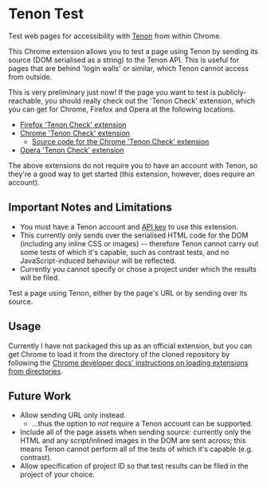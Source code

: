 Tenon Test
==========

Test web pages for accessibility with [Tenon](http://tenon.io) from within Chrome.

This Chrome extension allows you to test a page using Tenon by sending its source (DOM serialised as a string) to the Tenon API. This is useful for pages that are behind 'login walls' or similar, which Tenon cannot access from outside.

This is very preliminary just now! If the page you want to test is publicly-reachable, you should really check out the 'Tenon Check' extension, which you can get for Chrome, Firefox and Opera at the following locations.

-   [Firefox 'Tenon Check' extension](https://addons.mozilla.org/en-GB/firefox/addon/tenon-check/)
-   [Chrome 'Tenon Check' extension](https://chrome.google.com/webstore/detail/tenon-check/bmibjbhkgepmnehjfhjaalkikngikhgj)
    -   [Source code for the Chrome 'Tenon Check' extension](https://github.com/karlgroves/Tenon-Check)
-   [Opera 'Tenon Check' extension](https://addons.opera.com/en-gb/extensions/details/tenon-check/)

The above extensions do not require you to have an account with Tenon, so they're a good way to get started (this extension, however, does require an account).

Important Notes and Limitations
-------------------------------

-   You must have a Tenon account and [API key](https://tenon.io/apikey.php) to use this extension.
-   This currently only sends over the serialised HTML code for the DOM (including any inline CSS or images) -- therefore Tenon cannot carry out some tests of which it's capable, such as contrast tests, and no JavaScript-induced behaviour will be reflected.
-   Currently you cannot specify or chose a project under which the results will be filed.

Test a page using Tenon, either by the page's URL or by sending over its source.

Usage
-----

Currently I have not packaged this up as an official extension, but you can get Chrome to load it from the directory of the cloned repository by following the [Chrome developer docs' instructions on loading extensions from directories](https://developer.chrome.com/extensions/getstarted#unpacked).

Future Work
-----------

-   Allow sending URL only instead.
    -   ...thus the option to *not* require a Tenon account can be supported.
-   Include all of the page assets when sending source: currently only the HTML and any script/inlined images in the DOM are sent across; this means Tenon cannot perform all of the tests of which it's capable (e.g. contrast).
-   Allow specification of project ID so that test results can be filed in the project of your choice.

